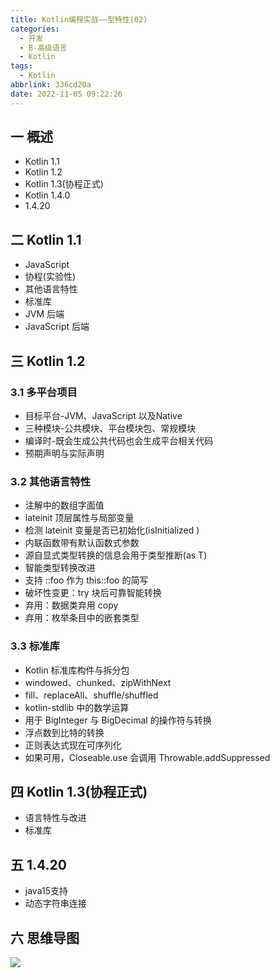 ```yaml
---
title: Kotlin编程实战——型特性(02)
categories:
  - 开发
  - B-高级语言
  - Kotlin
tags:
  - Kotlin
abbrlink: 336cd20a
date: 2022-11-05 09:22:26
---
```

## 一 概述

* Kotlin 1.1
* Kotlin 1.2 
* Kotlin 1.3(协程正式)
* Kotlin 1.4.0
* 1.4.20

<!--more-->

## 二 Kotlin 1.1

* JavaScript
* 协程(实验性)
* 其他语言特性
* 标准库
* JVM 后端
* JavaScript 后端

## 三 Kotlin 1.2 

### 3.1 多平台项目

* 目标平台-JVM、JavaScript 以及Native 
* 三种模块-公共模块、平台模块包、常规模块
* 编译时-既会生成公共代码也会生成平台相关代码
* 预期声明与实际声明

### 3.2 其他语言特性

* 注解中的数组字面值
* lateinit 顶层属性与局部变量
* 检测 lateinit 变量是否已初始化(isInitialized )
* 内联函数带有默认函数式参数
* 源自显式类型转换的信息会用于类型推断(as T)
* 智能类型转换改进
* 支持 ::foo 作为 this::foo 的简写
* 破坏性变更：try 块后可靠智能转换
* 弃用：数据类弃用 copy
* 弃用：枚举条目中的嵌套类型

### 3.3 标准库

* Kotlin 标准库构件与拆分包
* windowed、chunked、zipWithNext
* fill、replaceAll、shuffle/shuffled
* kotlin-stdlib 中的数学运算
* 用于 BigInteger 与 BigDecimal 的操作符与转换
* 浮点数到比特的转换
* 正则表达式现在可序列化
* 如果可用，Closeable.use 会调用 Throwable.addSuppressed

## 四 Kotlin 1.3(协程正式)

* 语言特性与改进
* 标准库

## 五 1.4.20

* java15支持
* 动态字符串连接

## 六 思维导图

![][2]



[2]:https://cdn.staticaly.com/gh/PGzxc/CDN/master/blog-kotlin/kotlin-learn-struct-2.png